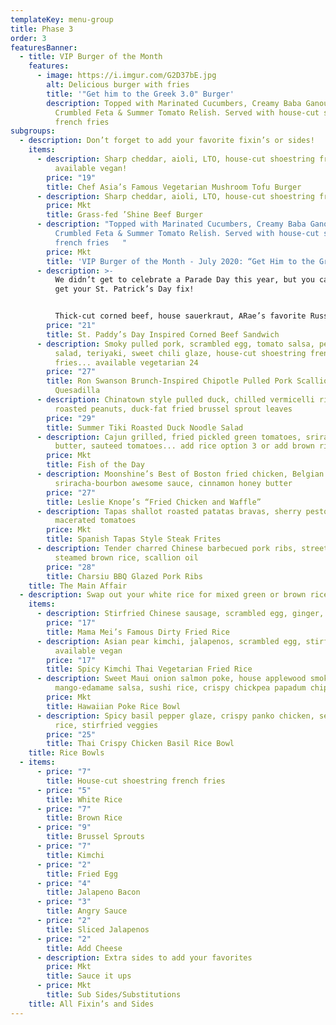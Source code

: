 ```yaml
---
templateKey: menu-group
title: Phase 3
order: 3
featuresBanner:
  - title: VIP Burger of the Month
    features:
      - image: https://i.imgur.com/G2D37bE.jpg
        alt: Delicious burger with fries
        title: '"Get him to the Greek 3.0" Burger'
        description: Topped with Marinated Cucumbers, Creamy Baba Ganoush Spread,
          Crumbled Feta & Summer Tomato Relish. Served with house-cut shoestring
          french fries
subgroups:
  - description: Don’t forget to add your favorite fixin’s or sides!
    items:
      - description: Sharp cheddar, aioli, LTO, house-cut shoestring french fries… now
          available vegan!
        price: "19"
        title: Chef Asia’s Famous Vegetarian Mushroom Tofu Burger
      - description: Sharp cheddar, aioli, LTO, house-cut shoestring french fries
        price: Mkt
        title: Grass-fed ’Shine Beef Burger
      - description: "Topped with Marinated Cucumbers, Creamy Baba Ganoush Spread,
          Crumbled Feta & Summer Tomato Relish. Served with house-cut shoestring
          french fries   "
        price: Mkt
        title: 'VIP Burger of the Month - July 2020: “Get Him to the Greek 3.0" Burger'
      - description: >-
          We didn’t get to celebrate a Parade Day this year, but you can still
          get your St. Patrick’s Day fix! 


          Thick-cut corned beef, house sauerkraut, ARae’s favorite Russian dressing, melted swiss, house-cut shoestring french fries
        price: "21"
        title: St. Paddy’s Day Inspired Corned Beef Sandwich
      - description: Smoky pulled pork, scrambled egg, tomato salsa, petite mixed greens
          salad, teriyaki, sweet chili glaze, house-cut shoestring french
          fries... available vegetarian 24
        price: "27"
        title: Ron Swanson Brunch-Inspired Chipotle Pulled Pork Scallion Pancake
          Quesadilla
      - description: Chinatown style pulled duck, chilled vermicelli rice noodles, honey
          roasted peanuts, duck-fat fried brussel sprout leaves
        price: "29"
        title: Summer Tiki Roasted Duck Noodle Salad
      - description: Cajun grilled, fried pickled green tomatoes, srirachi-shrimp uni
          butter, sauteed tomatoes... add rice option 3 or add brown rice 5
        price: Mkt
        title: Fish of the Day
      - description: Moonshine’s Best of Boston fried chicken, Belgian waffle,
          sriracha-bourbon awesome sauce, cinnamon honey butter
        price: "27"
        title: Leslie Knope’s “Fried Chicken and Waffle”
      - description: Tapas shallot roasted patatas bravas, sherry pesto aioli, basil
          macerated tomatoes
        price: Mkt
        title: Spanish Tapas Style Steak Frites
      - description: Tender charred Chinese barbecued pork ribs, street corn salad,
          steamed brown rice, scallion oil
        price: "28"
        title: Charsiu BBQ Glazed Pork Ribs
    title: The Main Affair
  - description: Swap out your white rice for mixed green or brown rice for 2
    items:
      - description: Stirfried Chinese sausage, scrambled egg, ginger, scallions, duck liver
        price: "17"
        title: Mama Mei’s Famous Dirty Fried Rice
      - description: Asian pear kimchi, jalapenos, scrambled egg, stirfried veggies...
          available vegan
        price: "17"
        title: Spicy Kimchi Thai Vegetarian Fried Rice
      - description: Sweet Maui onion salmon poke, house applewood smoked shrimp salad,
          mango-edamame salsa, sushi rice, crispy chickpea papadum chips
        price: Mkt
        title: Hawaiian Poke Rice Bowl
      - description: Spicy basil pepper glaze, crispy panko chicken, seasoned sushi
          rice, stirfried veggies
        price: "25"
        title: Thai Crispy Chicken Basil Rice Bowl
    title: Rice Bowls
  - items:
      - price: "7"
        title: House-cut shoestring french fries
      - price: "5"
        title: White Rice
      - price: "7"
        title: Brown Rice
      - price: "9"
        title: Brussel Sprouts
      - price: "7"
        title: Kimchi
      - price: "2"
        title: Fried Egg
      - price: "4"
        title: Jalapeno Bacon
      - price: "3"
        title: Angry Sauce
      - price: "2"
        title: Sliced Jalapenos
      - price: "2"
        title: Add Cheese
      - description: Extra sides to add your favorites
        price: Mkt
        title: Sauce it ups
      - price: Mkt
        title: Sub Sides/Substitutions
    title: All Fixin’s and Sides
---
```

